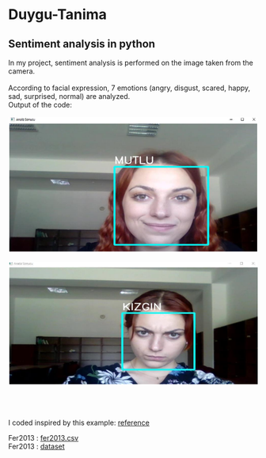 # Duygu-Tanima
## Sentiment analysis in python <br/>
In my project, sentiment analysis is performed on the image taken from the camera.<br/>
<br/>
According to facial expression, 7 emotions (angry, disgust, scared, happy, sad, surprised, normal) are analyzed.<br/>
Output of the code: <br/> <br/>
![1](https://github.com/nurgulaydin/Duygu-Tanima/blob/main/output/1.PNG)  <br/>  
![1](https://github.com/nurgulaydin/Duygu-Tanima/blob/main/output/2.PNG)  <br/>  
<br/><br/>

I coded inspired by this example:
[reference](https://github.com/nurgulaydin/Duygu-Tanima/blob/main/ornek%20proje.pdf)

Fer2013 : [fer2013.csv](https://www.kaggle.com/datasets/deadskull7/fer2013) <br/>
Fer2013 : [dataset](https://www.kaggle.com/datasets/msambare/fer2013)
 

